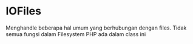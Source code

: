 # IOFiles
Menghandle beberapa hal umum yang berhubungan dengan files.  Tidak semua fungsi dalam Filesystem PHP ada dalam class ini
